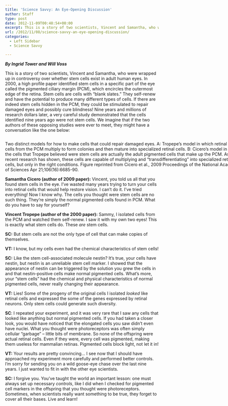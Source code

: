 ```yaml
---
title: 'Science Savvy: An Eye-Opening Discussion'
author: Staff
type: post
date: 2012-11-09T00:48:54+00:00
excerpt: This is a story of two scientists, Vincent and Samantha, who were wrapped up in controversy over whether stem cells exist in adult human eyes. In 2000, a high profile paper identified stem cells in a specific part of the eye called the pigmented ciliary margin (PCM), which encircles the outermost edge of the retina.
url: /2012/11/08/science-savvy-an-eye-opening-discussion/
categories:
  - Left Sidebar
  - Science Savvy

---
```

**_By Ingrid Tower and Will Voss_**

This is a story of two scientists, Vincent and Samantha, who were wrapped up in controversy over whether stem cells exist in adult human eyes. In 2000, a high profile paper identified stem cells in a specific part of the eye called the pigmented ciliary margin (PCM), which encircles the outermost edge of the retina. Stem cells are cells with “blank slates.” They self-renew and have the potential to produce many different types of cells. If there are indeed stem cells hidden in the PCM, they could be stimulated to repair damaged eyes and possibly cure blindness! Nine years and millions of research dollars later, a very careful study demonstrated that the cells identified nine years ago were not stem cells. We imagine that if the two authors of these opposing studies were ever to meet, they might have a conversation like the one below:

<div id="attachment_1791" style="width: 780px" class="wp-caption alignnone">
  <a href="http://www.reedquest.org/2012/11/science-savvy-an-eye-opening-discussion/science-savvy-figure-2/" rel="attachment wp-att-1791"><img class="size-full wp-image-1791" title="science savvy figure" src="https://i2.wp.com/www.reedquest.org/wp-content/uploads/2012/11/science-savvy-figure1.jpeg?resize=770%2C166" alt="" data-recalc-dims="1" /></a>
  
  <p class="wp-caption-text">
    Two distinct models for how to make cells that could repair damaged eyes. A: Tropepe’s model in which retinal stem cells from the PCM multiply to form colonies and then mature into specialized retinal cells. B: Cicero’s model in which the cells that Tropepe believed were stem cells are actually the adult pigmented cells that make up the PCM. As recent research has shown, these cells are capable of multiplying and “transdifferentiating” into specialized retinal cells, but only in the right conditions. Figure reprinted from Cicero et al., 2009 Proceedings of the National Academy of Sciences Apr 21;106(16):6685-90.
  </p>
</div>

**Samantha Cicero (author of 2009 paper):** Vincent, you told us all that you found stem cells in the eye. I’ve wasted many years trying to turn your cells into retinal cells that would help restore vision. I can’t do it. I’ve tried everything! Now I know why. The cells you thought were stem cells are no such thing. They’re simply the normal pigmented cells found in PCM. What do you have to say for yourself?

**Vincent Tropepe (author of the 2000 paper):** Sammy, I isolated cells from the PCM and watched them self-renew. I saw it with my own two eyes! This is exactly what stem cells do. These _are_ stem cells.

**SC:** But stem cells are not the only type of cell that can make copies of themselves.

**VT:** I know, but my cells even had the chemical characteristics of stem cells!

**SC:** Like the stem cell-associated molecule nestin? It’s true, your cells have nestin, but nestin is an unreliable stem cell marker. I showed that the appearance of nestin can be triggered by the solution you grew the cells in and that nestin-positive cells make normal pigmented cells. What’s more, your “stem cells” had the chemical and physical characteristics of normal pigmented cells, never really changing their appearance.

**VT:** Lies! Some of the progeny of the original cells I isolated _looked_ like retinal cells and expressed the some of the genes expressed by retinal neurons. Only stem cells could generate such diversity.

**SC**: I repeated your experiment, and it was very rare that I saw any cells that looked like anything but normal pigmented cells. If you had taken a closer look, you would have noticed that the elongated cells you saw didn’t even have nuclei. What you thought were photoreceptors was often simply cellular “garbage” – little bits of membrane. So none of the offspring were actual retinal cells. Even if they were, every cell was pigmented, making them useless for mammalian retinas. Pigmented cells block light, not let it in!

**VT:** Your results are pretty convincing&#8230; I see now that I should have approached my experiment more carefully and performed better controls. I’m sorry for sending you on a wild goose-eye chase over the last nine years. I just wanted to fit in with the other eye scientists.

**SC:** I forgive you. You’ve taught the world an important lesson: one must always set up necessary _controls_, like I did when I checked for pigmented cell markers in the offspring that you thought were photoreceptors. Sometimes, when scientists really want something to be true, they forget to cover all their bases. Live and learn!